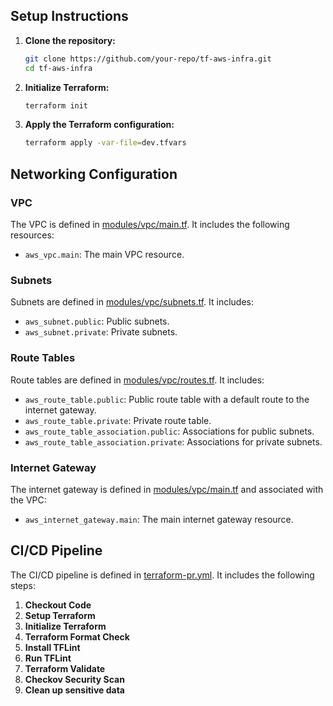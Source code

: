 
## Setup Instructions

1. **Clone the repository:**
    ```sh
    git clone https://github.com/your-repo/tf-aws-infra.git
    cd tf-aws-infra
    ```

2. **Initialize Terraform:**
    ```sh
    terraform init
    ```

3. **Apply the Terraform configuration:**
    ```sh
    terraform apply -var-file=dev.tfvars
    ```

## Networking Configuration

### VPC

The VPC is defined in [modules/vpc/main.tf](modules/vpc/main.tf). It includes the following resources:

- `aws_vpc.main`: The main VPC resource.

### Subnets

Subnets are defined in [modules/vpc/subnets.tf](modules/vpc/subnets.tf). It includes:

- `aws_subnet.public`: Public subnets.
- `aws_subnet.private`: Private subnets.

### Route Tables

Route tables are defined in [modules/vpc/routes.tf](modules/vpc/routes.tf). It includes:

- `aws_route_table.public`: Public route table with a default route to the internet gateway.
- `aws_route_table.private`: Private route table.
- `aws_route_table_association.public`: Associations for public subnets.
- `aws_route_table_association.private`: Associations for private subnets.

### Internet Gateway

The internet gateway is defined in [modules/vpc/main.tf](modules/vpc/main.tf) and associated with the VPC:

- `aws_internet_gateway.main`: The main internet gateway resource.

## CI/CD Pipeline

The CI/CD pipeline is defined in [terraform-pr.yml](.github/workflows/terraform-pr.yml). It includes the following steps:

1. **Checkout Code**
2. **Setup Terraform**
3. **Initialize Terraform**
4. **Terraform Format Check**
5. **Install TFLint**
6. **Run TFLint**
7. **Terraform Validate**
8. **Checkov Security Scan**
9. **Clean up sensitive data**
